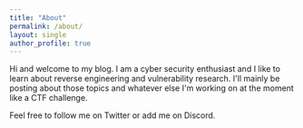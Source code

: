 ```yaml
---
title: "About"
permalink: /about/
layout: single
author_profile: true
---
```


Hi and welcome to my blog. I am a cyber security enthusiast and I like to learn about reverse engineering and vulnerability research. I'll mainly be posting about those topics and whatever else I'm working on at the moment like a CTF challenge.

Feel free to follow me on Twitter or add me on Discord.